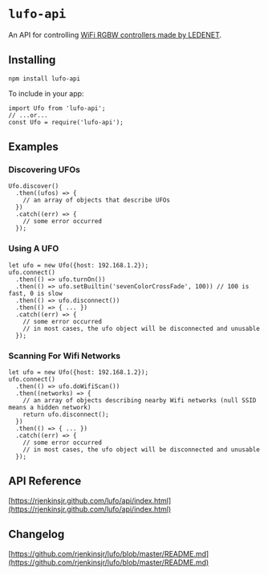# `lufo-api`
An API for controlling [WiFi RGBW controllers made by LEDENET](https://www.amazon.com/dp/B00MDKOSN0/).

## Installing

`npm install lufo-api`

To include in your app:

```
import Ufo from 'lufo-api';
// ...or...
const Ufo = require('lufo-api');
```

## Examples

### Discovering UFOs
```
Ufo.discover()
  .then((ufos) => {
    // an array of objects that describe UFOs
  })
  .catch((err) => {
    // some error occurred
  });
```

### Using A UFO
```
let ufo = new Ufo({host: 192.168.1.2});
ufo.connect()
  .then(() => ufo.turnOn())
  .then(() => ufo.setBuiltin('sevenColorCrossFade', 100)) // 100 is fast, 0 is slow
  .then(() => ufo.disconnect())
  .then(() => { ... })
  .catch((err) => {
    // some error occurred
    // in most cases, the ufo object will be disconnected and unusable
  });
```

### Scanning For Wifi Networks
```
let ufo = new Ufo({host: 192.168.1.2});
ufo.connect()
  .then(() => ufo.doWifiScan())
  .then((networks) => {
    // an array of objects describing nearby Wifi networks (null SSID means a hidden network)
    return ufo.disconnect();
  })
  .then(() => { ... })
  .catch((err) => {
    // some error occurred
    // in most cases, the ufo object will be disconnected and unusable
  });
```

## API Reference

[https://rjenkinsjr.github.com/lufo/api/index.html](https://rjenkinsjr.github.com/lufo/api/index.html)

## Changelog

[https://github.com/rjenkinsjr/lufo/blob/master/README.md](https://github.com/rjenkinsjr/lufo/blob/master/README.md)
